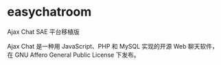 # easychatroom

Ajax Chat SAE 平台移植版

Ajax Chat 是一种用 JavaScript、PHP 和 MySQL 实现的开源 Web 聊天软件，在 GNU Affero General Public License 下发布。
